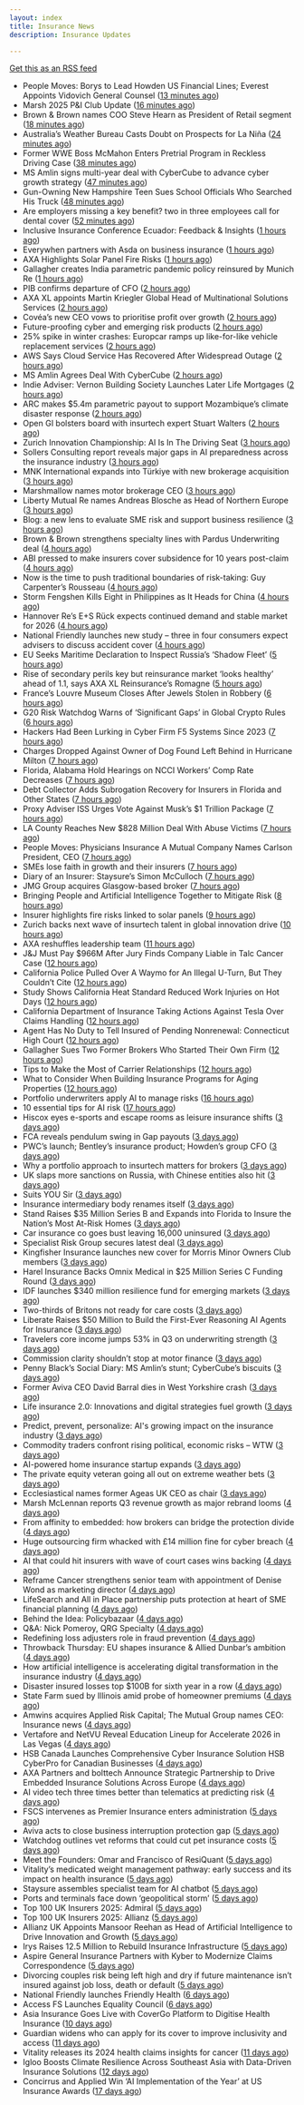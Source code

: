 ```yaml
---
layout: index
title: Insurance News
description: Insurance Updates

---
```


[Get this as an RSS feed](/insurance.rss)

<!-- news_marker starts -->
- People Moves: Borys to Lead Howden US Financial Lines; Everest Appoints Vidovich General Counsel ([13 minutes ago](https://www.insurancejournal.com/news/national/2025/10/20/844203.htm))
- Marsh 2025 P&I Club Update ([16 minutes ago](https://insurance-edge.net/2025/10/20/marsh-2025-pi-club-update/))
- Brown & Brown names COO Steve Hearn as President of Retail segment ([18 minutes ago](https://www.reinsurancene.ws/brown-brown-names-coo-steve-hearn-as-president-of-retail-segment/))
- Australia’s Weather Bureau Casts Doubt on Prospects for La Niña ([24 minutes ago](https://www.insurancejournal.com/news/international/2025/10/20/844350.htm))
- Former WWE Boss McMahon Enters Pretrial Program in Reckless Driving Case ([38 minutes ago](https://www.insurancejournal.com/news/east/2025/10/20/844409.htm))
- MS Amlin signs multi-year deal with CyberCube to advance cyber growth strategy ([47 minutes ago](https://www.reinsurancene.ws/ms-amlin-signs-multi-year-deal-with-cybercube-to-advance-cyber-growth-strategy/))
- Gun-Owning New Hampshire Teen Sues School Officials Who Searched His Truck ([48 minutes ago](https://www.insurancejournal.com/news/east/2025/10/20/844406.htm))
- Are employers missing a key benefit? two in three employees call for dental cover ([52 minutes ago](https://ifamagazine.com/are-employers-missing-a-key-benefit-two-in-three-employees-call-for-dental-cover/))
- Inclusive Insurance Conference Ecuador: Feedback & Insights ([1 hours ago](https://insurance-edge.net/2025/10/20/inclusive-insurance-conference-ecuador-feedback-insights/))
- Everywhen partners with Asda on business insurance ([1 hours ago](https://www.postonline.co.uk/commercial/7959237/everywhen-partners-with-asda-on-business-insurance))
- AXA Highlights Solar Panel Fire Risks ([1 hours ago](https://insurance-edge.net/2025/10/20/axa-highlights-solar-panel-fire-risks/))
- Gallagher creates India parametric pandemic policy reinsured by Munich Re ([1 hours ago](https://www.reinsurancene.ws/gallagher-creates-india-parametric-pandemic-policy-reinsured-by-munich-re/))
- PIB confirms departure of CFO ([2 hours ago](https://www.postonline.co.uk/news/7959236/pib-confirms-departure-of-cfo))
- AXA XL appoints Martin Kriegler Global Head of Multinational Solutions Services ([2 hours ago](https://www.reinsurancene.ws/axa-xl-appoints-martin-kriegler-global-head-of-multinational-solutions-services/))
- Covéa’s new CEO vows to prioritise profit over growth ([2 hours ago](https://www.postonline.co.uk/news/7959229/cov%C3%A9a%E2%80%99s-new-ceo-vows-to-prioritise-profit-over-growth))
- Future-proofing cyber and emerging risk products ([2 hours ago](https://www.insurancebusinessmag.com/uk/news/cyber/futureproofing-cyber-and-emerging-risk-products-553564.aspx))
- 25% spike in winter crashes: Europcar ramps up like-for-like vehicle replacement services ([2 hours ago](https://www.insurancebusinessmag.com/uk/news/auto-motor/25-spike-in-winter-crashes-europcar-ramps-up-likeforlike-vehicle-replacement-services-553563.aspx))
- AWS Says Cloud Service Has Recovered After Widespread Outage ([2 hours ago](https://www.insurancejournal.com/news/national/2025/10/20/844352.htm))
- MS Amlin Agrees Deal With CyberCube ([2 hours ago](https://insurance-edge.net/2025/10/20/ms-amlin-agrees-deal-with-cybercube/))
- Indie Adviser: Vernon Building Society Launches Later Life Mortgages ([2 hours ago](https://insurance-edge.net/2025/10/20/indie-adviser-vernon-building-society-launches-later-life-mortgages/))
- ARC makes $5.4m parametric payout to support Mozambique’s climate disaster response ([2 hours ago](https://www.reinsurancene.ws/arc-makes-5-4m-parametric-payout-to-support-mozambiques-climate-disaster-response/))
- Open GI bolsters board with insurtech expert Stuart Walters ([2 hours ago](https://www.insurancebusinessmag.com/uk/news/technology/open-gi-bolsters-board-with-insurtech-expert-stuart-walters-553553.aspx))
- Zurich Innovation Championship: AI Is In The Driving Seat ([3 hours ago](https://insurance-edge.net/2025/10/20/zurich-innovation-championship-ai-is-in-the-driving-seat/))
- Sollers Consulting report reveals major gaps in AI preparedness across the insurance industry ([3 hours ago](https://www.reinsurancene.ws/sollers-consulting-report-reveals-major-gaps-in-ai-preparedness-across-the-insurance-industry/))
- MNK International expands into Türkiye with new brokerage acquisition ([3 hours ago](https://www.insurancebusinessmag.com/uk/news/mergers-acquisitions/mnk-international-expands-into-turkiye-with-new-brokerage-acquisition-553550.aspx))
- Marshmallow names motor brokerage CEO ([3 hours ago](https://www.postonline.co.uk/people/7959234/marshmallow-names-motor-brokerage-ceo))
- Liberty Mutual Re names Andreas Blosche as Head of Northern Europe ([3 hours ago](https://www.reinsurancene.ws/liberty-mutual-re-names-andreas-blosche-as-head-of-northern-europe/))
- Blog: a new lens to evaluate SME risk and support business resilience ([3 hours ago](https://www.postonline.co.uk/market-access/7959213/blog-a-new-lens-to-evaluate-sme-risk-and-support-business-resilience))
- Brown & Brown strengthens specialty lines with Pardus Underwriting deal ([4 hours ago](https://www.insurancebusinessmag.com/uk/news/mergers-acquisitions/brown-and-brown-strengthens-specialty-lines-with-pardus-underwriting-deal-553543.aspx))
- ABI pressed to make insurers cover subsidence for 10 years post-claim ([4 hours ago](https://www.postonline.co.uk/claims/7959230/abi-pressed-to-make-insurers-cover-subsidence-for-10-years-post-claim))
- Now is the time to push traditional boundaries of risk-taking: Guy Carpenter’s Rousseau ([4 hours ago](https://www.reinsurancene.ws/now-is-the-time-to-push-traditional-boundaries-of-risk-taking-guy-carpenters-rousseau/))
- Storm Fengshen Kills Eight in Philippines as It Heads for China ([4 hours ago](https://www.insurancejournal.com/news/international/2025/10/20/844345.htm))
- Hannover Re’s E+S Rück expects continued demand and stable market for 2026 ([4 hours ago](https://www.reinsurancene.ws/hannover-res-es-ruck-expects-continued-demand-and-stable-market-for-2026/))
- National Friendly launches new study – three in four consumers expect advisers to discuss accident cover ([4 hours ago](https://ifamagazine.com/national-friendly-launches-new-study-three-in-four-consumers-expect-advisers-to-discuss-accident-cover/))
- EU Seeks Maritime Declaration to Inspect Russia’s ‘Shadow Fleet’ ([5 hours ago](https://www.insurancejournal.com/news/international/2025/10/20/844247.htm))
- Rise of secondary perils key but reinsurance market ‘looks healthy’ ahead of 1.1, says AXA XL Reinsurance’s Romagne ([5 hours ago](https://www.reinsurancene.ws/rise-of-secondary-perils-key-but-reinsurance-market-looks-healthy-ahead-of-1-1-says-axa-xl-reinsurances-romagne/))
- France’s Louvre Museum Closes After Jewels Stolen in Robbery ([6 hours ago](https://www.insurancejournal.com/news/international/2025/10/20/844239.htm))
- G20 Risk Watchdog Warns of ‘Significant Gaps’ in Global Crypto Rules ([6 hours ago](https://www.insurancejournal.com/news/international/2025/10/20/844242.htm))
- Hackers Had Been Lurking in Cyber Firm F5 Systems Since 2023 ([7 hours ago](https://www.insurancejournal.com/news/national/2025/10/20/844263.htm))
- Charges Dropped Against Owner of Dog Found Left Behind in Hurricane Milton ([7 hours ago](https://www.insurancejournal.com/news/southeast/2025/10/20/844251.htm))
- Florida, Alabama Hold Hearings on NCCI Workers’ Comp Rate Decreases ([7 hours ago](https://www.insurancejournal.com/news/southeast/2025/10/20/844265.htm))
- Debt Collector Adds Subrogation Recovery for Insurers in Florida and Other States ([7 hours ago](https://www.insurancejournal.com/news/southeast/2025/10/20/844255.htm))
- Proxy Adviser ISS Urges Vote Against Musk’s $1 Trillion Package ([7 hours ago](https://www.insurancejournal.com/news/east/2025/10/20/844272.htm))
- LA County Reaches New $828 Million Deal With Abuse Victims ([7 hours ago](https://www.insurancejournal.com/news/west/2025/10/20/844223.htm))
- People Moves: Physicians Insurance A Mutual Company Names Carlson President, CEO ([7 hours ago](https://www.insurancejournal.com/news/west/2025/10/20/844213.htm))
- SMEs lose faith in growth and their insurers ([7 hours ago](https://www.postonline.co.uk/claims/7959028/smes-lose-faith-in-growth-and-their-insurers))
- Diary of an Insurer: Staysure’s Simon McCulloch ([7 hours ago](https://www.postonline.co.uk/personal/7958935/diary-of-an-insurer-staysure%E2%80%99s-simon-mcculloch))
- JMG Group acquires Glasgow-based broker ([7 hours ago](https://www.insurancebusinessmag.com/uk/news/mergers-acquisitions/jmg-group-acquires-glasgowbased-broker-553489.aspx))
- Bringing People and Artificial Intelligence Together to Mitigate Risk ([8 hours ago](https://www.insurancejournal.com/magazines/mag-features/2025/10/20/844004.htm))
- Insurer highlights fire risks linked to solar panels ([9 hours ago](https://www.insurancebusinessmag.com/uk/news/breaking-news/insurer-highlights-fire-risks-linked-to-solar-panels-553493.aspx))
- Zurich backs next wave of insurtech talent in global innovation drive ([10 hours ago](https://www.insurancebusinessmag.com/uk/news/technology/zurich-backs-next-wave-of-insurtech-talent-in-global-innovation-drive-553495.aspx))
- AXA reshuffles leadership team ([11 hours ago](https://www.insurancebusinessmag.com/uk/news/breaking-news/axa-reshuffles-leadership-team-553494.aspx))
- J&J Must Pay $966M After Jury Finds Company Liable in Talc Cancer Case ([12 hours ago](https://www.insurancejournal.com/magazines/mag-features/2025/10/20/843985.htm))
- California Police Pulled Over A Waymo for An Illegal U-Turn, But They Couldn’t Cite ([12 hours ago](https://www.insurancejournal.com/magazines/mag-features/2025/10/20/843984.htm))
- Study Shows California Heat Standard Reduced Work Injuries on Hot Days ([12 hours ago](https://www.insurancejournal.com/magazines/mag-features/2025/10/20/843983.htm))
- California Department of Insurance Taking Actions Against Tesla Over Claims Handling ([12 hours ago](https://www.insurancejournal.com/magazines/mag-features/2025/10/20/843982.htm))
- Agent Has No Duty to Tell Insured of Pending Nonrenewal: Connecticut High Court ([12 hours ago](https://www.insurancejournal.com/magazines/mag-features/2025/10/20/843981.htm))
- Gallagher Sues Two Former Brokers Who Started Their Own Firm ([12 hours ago](https://www.insurancejournal.com/magazines/mag-features/2025/10/20/843980.htm))
- Tips to Make the Most of Carrier Relationships ([12 hours ago](https://www.insurancejournal.com/magazines/mag-features/2025/10/20/843979.htm))
- What to Consider When Building Insurance Programs for Aging Properties ([12 hours ago](https://www.insurancejournal.com/magazines/mag-features/2025/10/20/843978.htm))
- Portfolio underwriters apply AI to manage risks ([16 hours ago](https://www.dig-in.com/news/portfolio-underwriters-apply-ai-to-manage-risks))
- 10 essential tips for AI risk ([17 hours ago](https://www.dig-in.com/opinion/10-essential-tips-for-ai-risk))
- Hiscox eyes e-sports and escape rooms as leisure insurance shifts ([3 days ago](https://www.insurancebusinessmag.com/uk/news/professional-liability/hiscox-eyes-esports-and-escape-rooms-as-leisure-insurance-shifts-553249.aspx))
- FCA reveals pendulum swing in Gap payouts ([3 days ago](https://www.postonline.co.uk/news/7959226/fca-reveals-pendulum-swing-in-gap-payouts))
- PWC’s launch; Bentley’s insurance product; Howden’s group CFO ([3 days ago](https://www.postonline.co.uk/news/7959205/pwc%E2%80%99s-launch-bentley%E2%80%99s-insurance-product-howden%E2%80%99s-group-cfo))
- Why a portfolio approach to insurtech matters for brokers ([3 days ago](https://www.insurancebusinessmag.com/uk/news/technology/why-a-portfolio-approach-to-insurtech-matters-for-brokers-553388.aspx))
- UK slaps more sanctions on Russia, with Chinese entities also hit ([3 days ago](https://www.insurancebusinessmag.com/uk/news/marine/uk-slaps-more-sanctions-on-russia-with-chinese-entities-also-hit-553367.aspx))
- Suits YOU Sir ([3 days ago](https://www.insurancebusinessmag.com/uk/news/auto-motor/suits-you-sir-553365.aspx))
- Insurance intermediary body renames itself ([3 days ago](https://www.insurancebusinessmag.com/uk/news/travel/insurance-intermediary-body-renames-itself-553359.aspx))
- Stand Raises $35 Million Series B and Expands into Florida to Insure the Nation’s Most At-Risk Homes ([3 days ago](https://www.insurtechinsights.com/stand-raises-35-million-series-b-and-expands-into-florida-to-insure-the-nations-most-at-risk-homes/))
- Car insurance co goes bust leaving 16,000 uninsured ([3 days ago](https://www.insurancebusinessmag.com/uk/news/auto-motor/car-insurance-co-goes-bust-leaving-16000-uninsured-553357.aspx))
- Specialist Risk Group secures latest deal ([3 days ago](https://www.insurancebusinessmag.com/uk/news/breaking-news/specialist-risk-group-secures-latest-deal-553355.aspx))
- Kingfisher Insurance launches new cover for Morris Minor Owners Club members ([3 days ago](https://www.insurancebusinessmag.com/uk/news/auto-motor/kingfisher-insurance-launches-new-cover-for-morris-minor-owners-club-members-553354.aspx))
- Harel Insurance Backs Omnix Medical in $25 Million Series C Funding Round ([3 days ago](https://www.insurtechinsights.com/harel-insurance-backs-omnix-medical-in-25-million-series-c-funding-round/))
- IDF launches $340 million resilience fund for emerging markets ([3 days ago](https://www.insurancebusinessmag.com/uk/news/breaking-news/idf-launches-340-million-resilience-fund-for-emerging-markets-553353.aspx))
- Two-thirds of Britons not ready for care costs ([3 days ago](https://www.insurancebusinessmag.com/uk/news/breaking-news/twothirds-of-britons-not-ready-for-care-costs-553351.aspx))
- Liberate Raises $50 Million to Build the First-Ever Reasoning AI Agents for Insurance ([3 days ago](https://www.insurtechinsights.com/liberate-raises-50-million-to-build-the-first-ever-reasoning-ai-agents-for-insurance/))
- Travelers core income jumps 53% in Q3 on underwriting strength ([3 days ago](https://www.insurancebusinessmag.com/uk/news/breaking-news/travelers-core-income-jumps-53-in-q3-on-underwriting-strength-553390.aspx))
- Commission clarity shouldn’t stop at motor finance ([3 days ago](https://www.postonline.co.uk/regulation/7959217/commission-clarity-shouldn%E2%80%99t-stop-at-motor-finance))
- Penny Black’s Social Diary: MS Amlin’s stunt; CyberCube’s biscuits ([3 days ago](https://www.postonline.co.uk/people/7959018/penny-black%E2%80%99s-social-diary-ms-amlin%E2%80%99s-stunt-cybercube%E2%80%99s-biscuits))
- Former Aviva CEO David Barral dies in West Yorkshire crash ([3 days ago](https://www.insurancebusinessmag.com/uk/news/breaking-news/former-aviva-ceo-david-barral-dies-in-west-yorkshire-crash-553311.aspx))
- Life insurance 2.0: Innovations and digital strategies fuel growth ([3 days ago](https://www.dig-in.com/opinion/innovations-and-digital-strategies-fuel-growth))
- Predict, prevent, personalize: AI's growing impact on the insurance industry ([3 days ago](https://www.dig-in.com/opinion/ais-growing-impact-on-the-insurance-industry))
- Commodity traders confront rising political, economic risks – WTW ([3 days ago](https://www.insurancebusinessmag.com/uk/news/breaking-news/commodity-traders-confront-rising-political-economic-risks--wtw-553288.aspx))
- AI-powered home insurance startup expands ([3 days ago](https://www.dig-in.com/articles/ai-powered-home-insurance-startup-expands))
- The private equity veteran going all out on extreme weather bets ([3 days ago](https://www.dig-in.com/articles/the-private-equity-veteran-going-all-out-on-extreme-weather-bets))
- Ecclesiastical names former Ageas UK CEO as chair ([3 days ago](https://www.postonline.co.uk/news/7959224/ecclesiastical-names-former-ageas-uk-ceo-as-chair))
- Marsh McLennan reports Q3 revenue growth as major rebrand looms ([4 days ago](https://www.insurancebusinessmag.com/uk/news/breaking-news/marsh-mclennan-reports-q3-revenue-growth-as-major-rebrand-looms-553225.aspx))
- From affinity to embedded: how brokers can bridge the protection divide ([4 days ago](https://www.insurancebusinessmag.com/uk/news/technology/from-affinity-to-embedded-how-brokers-can-bridge-the-protection-divide-553215.aspx))
- Huge outsourcing firm whacked with £14 million fine for cyber breach ([4 days ago](https://www.insurancebusinessmag.com/uk/news/cyber/huge-outsourcing-firm-whacked-with-14-million-fine-for-cyber-breach-553214.aspx))
- AI that could hit insurers with wave of court cases wins backing ([4 days ago](https://www.postonline.co.uk/claims/7959206/ai-that-could-hit-insurers-with-wave-of-court-cases-wins-backing))
- Reframe Cancer strengthens senior team with appointment of Denise Wond as marketing director ([4 days ago](https://ifamagazine.com/reframe-cancer-strengthens-senior-team-with-appointment-of-denise-wond-as-marketing-director/))
- LifeSearch and All in Place partnership puts protection at heart of SME financial planning ([4 days ago](https://ifamagazine.com/lifesearch-and-all-in-place-partnership-puts-protection-at-heart-of-sme-financial-planning/))
- Behind the Idea: Policybazaar ([4 days ago](https://thefintechtimes.com/behind-the-idea-policybazaar/))
- Q&A: Nick Pomeroy, QRG Specialty ([4 days ago](https://www.postonline.co.uk/lloyd%E2%80%99slondon/7958289/qa-nick-pomeroy-qrg-specialty))
- Redefining loss adjusters role in fraud prevention ([4 days ago](https://www.postonline.co.uk/claims/7959117/redefining-loss-adjusters-role-in-fraud-prevention))
- Throwback Thursday: EU shapes insurance & Allied Dunbar’s ambition ([4 days ago](https://www.postonline.co.uk/regulation/7956772/throwback-thursday-eu-shapes-insurance-allied-dunbar%E2%80%99s-ambition))
- How artificial intelligence is accelerating digital transformation in the insurance industry ([4 days ago](https://www.dig-in.com/opinion/ai-is-accelerating-digital-transformation))
- Disaster insured losses top $100B for sixth year in a row ([4 days ago](https://www.dig-in.com/articles/disaster-insured-losses-top-100b-for-sixth-year-in-a-row))
- State Farm sued by Illinois amid probe of homeowner premiums ([4 days ago](https://www.dig-in.com/articles/state-farm-sued-by-illinois-amid-probe-of-homeowner-premiums))
- Amwins acquires Applied Risk Capital; The Mutual Group names CEO: Insurance news ([4 days ago](https://www.dig-in.com/news/amwins-acquires-arc-mutual-group-ceo-insurance))
- Vertafore and NetVU Reveal Education Lineup for Accelerate 2026 in Las Vegas ([4 days ago](https://www.insurtechinsights.com/vertafore-and-netvu-reveal-education-lineup-for-accelerate-2026-in-las-vegas/))
- HSB Canada Launches Comprehensive Cyber Insurance Solution HSB CyberPro for Canadian Businesses ([4 days ago](https://www.insurtechinsights.com/hsb-canada-launches-comprehensive-cyber-insurance-solution-hsb-cyberpro-for-canadian-businesses/))
- AXA Partners and bolttech Announce Strategic Partnership to Drive Embedded Insurance Solutions Across Europe ([4 days ago](https://www.insurtechinsights.com/axa-partners-and-bolttech-announce-strategic-partnership-to-drive-embedded-insurance-solutions-across-europe/))
- AI video tech three times better than telematics at predicting risk ([4 days ago](https://www.postonline.co.uk/technology/7959219/ai-video-tech-three-times-better-than-telematics-at-predicting-risk))
- FSCS intervenes as Premier Insurance enters administration ([5 days ago](https://www.postonline.co.uk/news/7959221/16000-customers-to-be-protected-by-fscs-as-premier-enters-administration))
- Aviva acts to close business interruption protection gap ([5 days ago](https://www.postonline.co.uk/commercial/7959220/aviva-acts-to-close-business-interruption-protection-gap))
- Watchdog outlines vet reforms that could cut pet insurance costs ([5 days ago](https://www.postonline.co.uk/news/7959218/watchdog-outlines-vet-reforms-that-could-cut-pet-insurance-costs))
- Meet the Founders: Omar and Francisco of ResiQuant ([5 days ago](https://www.insurtechinsights.com/meet-the-founders-omar-and-francisco-of-resiquant/))
- Vitality’s medicated weight management pathway: early success and its impact on health insurance ([5 days ago](https://ifamagazine.com/vitalitys-medicated-weight-management-pathway-early-success-and-its-impact-on-health-insurance/))
- Staysure assembles specialist team for AI chatbot ([5 days ago](https://www.postonline.co.uk/technology/7959215/staysure-assembles-specialist-team-for-ai-chatbot))
- Ports and terminals face down ‘geopolitical storm’ ([5 days ago](https://www.postonline.co.uk/lloyd%E2%80%99slondon/7959214/ports-and-terminals-face-down-%E2%80%98geopolitical-storm%E2%80%99))
- Top 100 UK Insurers 2025: Admiral ([5 days ago](https://www.postonline.co.uk/personal/7959070/top-100-uk-insurers-2025-admiral))
- Top 100 UK Insurers 2025: Allianz ([5 days ago](https://www.postonline.co.uk/personal/7959023/top-100-uk-insurers-2025-allianz))
- Allianz UK Appoints Mansoor Reehan as Head of Artificial Intelligence to Drive Innovation and Growth ([5 days ago](https://www.insurtechinsights.com/allianz-uk-appoints-mansoor-reehan-as-head-of-artificial-intelligence-to-drive-innovation-and-growth/))
- Irys Raises 12.5 Million to Rebuild Insurance Infrastructure ([5 days ago](https://www.insurtechinsights.com/irys-raises-12-5-million-to-rebuild-insurance-infrastructure/))
- Aspire General Insurance Partners with Kyber to Modernize Claims Correspondence ([5 days ago](https://www.insurtechinsights.com/aspire-general-insurance-partners-with-kyber-to-modernize-claims-correspondence/))
- Divorcing couples risk being left high and dry if future maintenance isn’t insured against job loss, death or default ([5 days ago](https://ifamagazine.com/divorcing-couples-risk-being-left-high-and-dry-if-future-maintenance-isnt-insured-against-job-loss-death-or-default/))
- National Friendly launches Friendly Health ([6 days ago](https://ifamagazine.com/national-friendly-launches-friendly-health/))
- Access FS Launches Equality Council ([6 days ago](https://ifamagazine.com/access-fs-launches-equality-council/))
- Asia Insurance Goes Live with CoverGo Platform to Digitise Health Insurance ([10 days ago](https://thefintechtimes.com/asia-insurance-goes-live-with-covergo-platform-to-digitise-health-insurance/))
- Guardian widens who can apply for its cover to improve inclusivity and access ([11 days ago](https://ifamagazine.com/guardian-widens-who-can-apply-for-its-cover-to-improve-inclusivity-and-access/))
- Vitality releases its 2024 health claims insights for cancer ([11 days ago](https://ifamagazine.com/vitality-releases-its-2024-health-claims-insights-for-cancer/))
- Igloo Boosts Climate Resilience Across Southeast Asia with Data-Driven Insurance Solutions ([12 days ago](https://thefintechtimes.com/igloo-boosts-climate-resilience-across-southeast-asia-with-data-driven-insurance-solutions/))
- Concirrus and Applied Win ‘AI Implementation of the Year’ at US Insurance Awards ([17 days ago](https://thefintechtimes.com/concirrus-ai-cuts-aviation-underwriting-time-from-36-hours-to-minutes-for-applied-aviation/))

<!-- news_marker ends -->